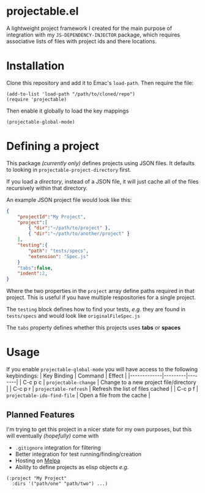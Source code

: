 # projectable.el #

A lightweight project framework I created for the main purpose of integration with my `JS-DEPENDENCY-INJECTOR` package, which requires associative lists of files with project ids and there locations.

# Installation #

Clone this repository and add it to Emac's `load-path`. Then require the file:
```
(add-to-list 'load-path "/path/to/cloned/repo")
(require 'projectable)
```
Then enable it globally to load the key mappings
```
(projectable-global-mode)
```

# Defining a project #

This package *(currently only)* defines projects using JSON files.
It defaults to looking in `projectable-project-directory` first.

If you load a *directory*, instead of a JSON file, it will just cache all of the files recursively within that directory.

An example JSON project file would look like this:
```JSON
{
	"projectId":"My Project",
	"project":[
		{ "dir":"~/path/to/project" },
		{ "dir":"~/path/to/another/project" }
	],
	"testing":{
		"path": "tests/specs",
		"extension": "Spec.js"
	}
	"tabs":false,
	"indent":2,
}
```
Where the two properties in the `project` array define paths required in that project. This is useful if you have multiple respositories for a single project.

The `testing` block defines how to find your tests, *e.g.* they are found in `tests/specs` and would look like `originalFileSpec.js`

The `tabs` property defines whether this projects uses **tabs** or **spaces**

# Usage #
If you enable `projectable-global-mode` you will have access to the following keybindings:
| Key Binding | Command | Effect |
|-------------|---------|--------|
| C-c p c     | `projectable-change` | Change to a new project file/directory |
| C-c p r     | `projectable-refresh` | Refresh the list of files cached |
| C-c p f     | `projectable-ido-find-file` | Open a file from the cache |

## Planned Features ##
I'm trying to get this project in a nicer state for my own purposes, but this will eventually _(hopefully)_ come with
* `.gitignore` integration for filtering
* Better integration for test running/finding/creation
* Hosting on [Melpa](http://melpa.org/#/)
* Ability to define projects as elisp objects _e.g._
```elisp
(:project "My Project"
  :dirs '("path/one" "path/two") ...)
```
